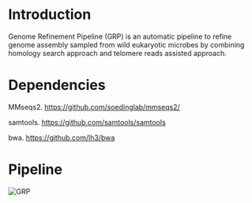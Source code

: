 # Introduction
Genome Refinement Pipeline (GRP) is an automatic pipeline to refine genome assembly sampled from wild eukaryotic microbes by combining homology search approach and telomere reads assisted approach.
# Dependencies
MMseqs2. https://github.com/soedinglab/mmseqs2/

samtools. https://github.com/samtools/samtools

bwa. https://github.com/lh3/bwa

# Pipeline
![GRP](https://user-images.githubusercontent.com/107245708/174239853-cae500b5-2a4e-47d1-9fa6-a6f8f698875a.jpg)
